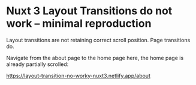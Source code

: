 # Nuxt 3 Layout Transitions do not work – minimal reproduction

Layout transitions are not retaining correct scroll position. Page transitions do.

Navigate from the about page to the home page here, the home page is already partially scrolled:

https://layout-transition-no-worky-nuxt3.netlify.app/about
